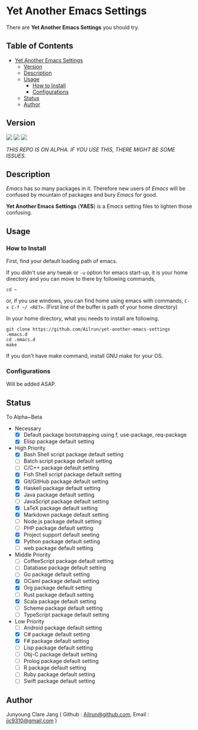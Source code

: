 # Yet Another Emacs Settings #

There are **Yet Another Emacs Settings** you should try.

<!-- markdown-toc start - Don't edit this section. Run M-x markdown-toc-generate-toc again -->
## Table of Contents ##

- [Yet Another Emacs Settings](#yet-another-emacs-settings)
    - [Version](#version)
    - [Description](#description)
    - [Usage](#usage)
        - [How to Install](#how-to-install)
        - [Configurations](#configurations)
    - [Status](#status)
    - [Author](#author)

<!-- markdown-toc end -->

## Version ##
![](https://img.shields.io/badge/Emacs->24.5-green.svg?style=flat)
![](https://img.shields.io/badge/Version-0.01.01-lightgrey.svg?style=flat)
![](https://img.shields.io/badge/Status-Alpha-yellow.svg?style=flat)

*THIS REPO IS ON ALPHA. IF YOU USE THIS, THERE MIGHT BE SOME ISSUES.*

## Description ##
*Emacs* has so many packages in it. Therefore new users of *Emacs* will be confused by mountain of packages and bury *Emacs* for good.

**Yet Another Emacs Settings** (**YAES**) is a *Emacs* setting files to lighten those confusing.

## Usage ##

### How to Install ###
First, find your default loading path of emacs.

If you didn't use any tweak or `-u` option for emacs start-up, it is your home directory and you can move to there by following commands,

```
cd ~
```

or, if you use windows, you can find home using emacs with commands, `C-x C-f ~/ <RET>`. (First line of the buffer is path of your home directory)

In your home directory, what you needs to install are following.

```
git clone https://github.com/Ailrun/yet-another-emacs-settings .emacs.d
cd .emacs.d
make
```

If you don't have make command, install GNU make for your OS.

### Configurations ###

Will be added ASAP.

## Status ##

To Alpha~Beta

- Necessary
  - [x] Default package bootstrapping using f, use-package, req-package
  - [x] Elisp package default setting
- High Priority
  - [x] Bash Shell script package default setting
  - [ ] Batch script package default setting
  - [ ] C/C++ package default setting
  - [x] Fish Shell script package default setting
  - [x] Git/GitHub package default setting
  - [x] Haskell package default setting
  - [x] Java package default setting
  - [ ] JavaScript package default setting
  - [x] LaTeX package default setting
  - [x] Markdown package default setting
  - [ ] Node.js package default setting
  - [ ] PHP package default setting
  - [x] Project support default seeting
  - [x] Python package default setting
  - [ ] web package default setting
- Middle Priority
  - [ ] CoffeeScript package default setting
  - [ ] Database package default setting
  - [ ] Go package default setting
  - [x] OCaml package default setting
  - [x] Org package default setting
  - [ ] Rust package default setting
  - [x] Scala package default setting
  - [ ] Scheme package default setting
  - [ ] TypeScript package default setting
- Low Priority
  - [ ] Android package default setting
  - [x] C# package default setting
  - [x] F# package default setting
  - [ ] Lisp package default setting
  - [ ] Obj-C package default setting
  - [ ] Prolog package default setting
  - [ ] R package default setting
  - [ ] Ruby package default setting
  - [ ] Swift package default setting

## Author ##
Junyoung Clare Jang ( Github : Ailrun@github.com, Email : jjc9310@gmail.com )
